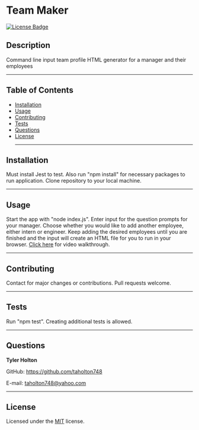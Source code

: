 # Team Maker
  [![License Badge](https://img.shields.io/badge/license-MIT-blue)](https://choosealicense.com/licenses/mit/)
  ## Description
  Command line input team profile HTML generator for a manager and their employees <hr>
  
  ## Table of Contents
  * [Installation](#installation)
  * [Usage](#usage)
  * [Contributing](#contributing)
  * [Tests](#tests)
  * [Questions](#questions) 
  * [License](#license) <hr>
  

  ## Installation
  Must install Jest to test. Also run "npm install" for necessary packages to run application. Clone repository to your local machine. <hr>

  ## Usage
  Start the app with "node index.js". Enter input for the question prompts for your manager. Choose whether you would like to add another employee, either intern or engineer. Keep adding the desired employees until you are finished and the input will create an HTML file for you to run in your browser. [Click here](https://drive.google.com/file/d/1tMTFj5ILr6XjvOIdav9jTU19MO3B8DYL/view) for video walkthrough.<hr>

  ## Contributing
  Contact for major changes or contributions. Pull requests welcome. <hr>

  ## Tests
  Run "npm test". Creating additional tests is allowed. <hr>

  ## Questions
  <strong>Tyler Holton</strong>

  GitHub: https://github.com/taholton748
  
  E-mail: taholton748@yahoo.com <hr>
  
  ## License
  Licensed under the [MIT](https://choosealicense.com/licenses/mit/) license.
